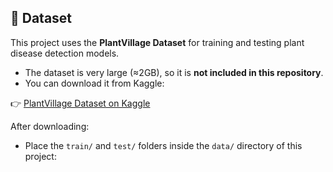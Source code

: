 ## 📂 Dataset

This project uses the **PlantVillage Dataset** for training and testing plant disease detection models.

- The dataset is very large (≈2GB), so it is **not included in this repository**.
- You can download it from Kaggle:

👉 [PlantVillage Dataset on Kaggle](https://www.kaggle.com/datasets/emmarex/plantdisease)

After downloading:
- Place the `train/` and `test/` folders inside the `data/` directory of this project:

